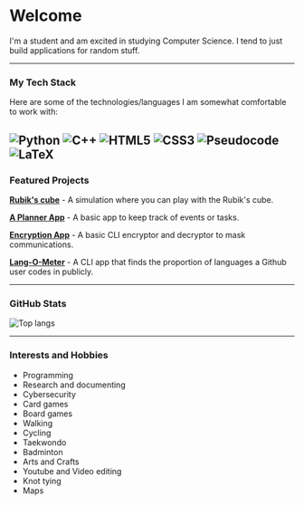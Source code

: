 # Welcome

I'm a student and am excited in studying Computer Science. I tend to just build applications for random stuff.

---

### My Tech Stack

Here are some of the technologies/languages I am somewhat comfortable to work with:

![Python](https://img.shields.io/badge/-Python-3776AB?style=for-the-badge&logo=python&logoColor=white)
![C++](https://img.shields.io/badge/-C++-00599C?style=for-the-badge&logo=cplusplus&logoColor=white)
![HTML5](https://img.shields.io/badge/-HTML5-E34F26?style=for-the-badge&logo=html5&logoColor=white)
![CSS3](https://img.shields.io/badge/-CSS3-1572B6?style=for-the-badge&logo=css3&logoColor=white)
![Pseudocode](https://img.shields.io/badge/-Pseudocode-808080?style=for-the-badge&logo=codepen&logoColor=white)
![LaTeX](https://img.shields.io/badge/-LaTeX-008080?style=for-the-badge&logo=latex&logoColor=white)
---

### Featured Projects

**[Rubik's cube](https://official-user-shabab.github.io/Rubix-Cube/)** - A simulation where you can play with the Rubik's cube.

**[A Planner App](https://github.com/Official-User-Shabab/Basic-Planner-App)** - A basic app to keep track of events or tasks.

**[Encryption App](https://github.com/Official-User-Shabab/Encode-Decode-1)** - A basic CLI encryptor and decryptor to mask communications.

**[Lang-O-Meter](https://github.com/Official-User-Shabab/Lang-O-Meter)** - A CLI app that finds the proportion of languages a Github user codes in publicly.

---

### GitHub Stats

<img alt="Top langs" src="https://github-readme-stats.vercel.app/api/top-langs/?username=Official-User-Shabab&layout=compact&&langs_count=8"/>

---

### Interests and Hobbies

- Programming
- Research and documenting
- Cybersecurity
- Card games
- Board games
- Walking
- Cycling
- Taekwondo
- Badminton
- Arts and Crafts
- Youtube and Video editing
- Knot tying
- Maps
